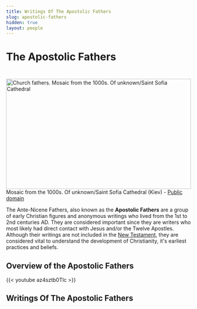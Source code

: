 ```yaml
---
title: Writings Of The Apostolic Fathers
slug: apostolic-fathers
hidden: true
layout: people
---
```

# The Apostolic Fathers

  <img width="100%" height="300px" style="object-fit: cover; margin-top: 1.5rem;" alt="Church fathers. Mosaic from the 1000s. Of unknown/Saint Sofia Cathedral" src="/churchfathers.jpg">
  <figcaption class="wikicommon">Mosaic from the 1000s. Of unknown/Saint Sofia Cathedral (Kiev) - <a href="https://creativecommons.org/publicdomain/mark/1.0/deed.no">Public domain</a>
</figcaption>


The Ante-Nicene Fathers, also known as the **Apostolic Fathers** are a group of early Christian figures and anonymous writings who lived from the 1st to 2nd centuries AD.  They are considered important since they are writers who most likely had direct contact with Jesus and/or the Twelve Apostles. Although their writings are not included in the [New Testament](/tags/new-testament/), they are considered vital to understand the development of Christianity, it's earliest practices and beliefs. 

## Overview of the Apostolic Fathers
{{< youtube az4sztb0Tlc >}}


## Writings Of The Apostolic Fathers
